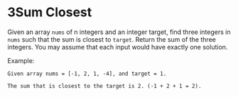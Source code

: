 # 3Sum Closest

Given an array `nums` of n integers and an integer target, find three integers in `nums` such that the sum is closest to `target`. Return the sum of the three integers. You may assume that each input would have exactly one solution.

Example:

```text
Given array nums = [-1, 2, 1, -4], and target = 1.

The sum that is closest to the target is 2. (-1 + 2 + 1 = 2).
```
